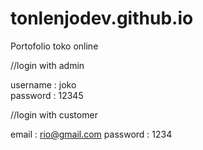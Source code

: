 # tonlenjodev.github.io
Portofolio toko online

//login with admin

username : joko <br>
password : 12345

//login with customer

email : rio@gmail.com
password : 1234


